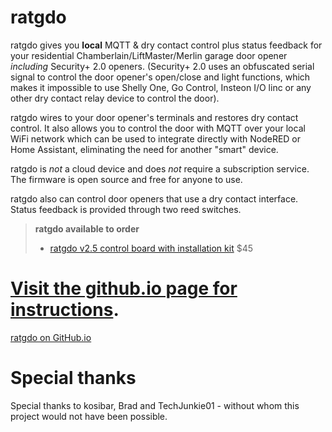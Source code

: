 # ratgdo

ratgdo gives you **local** MQTT & dry contact control plus status feedback for your residential Chamberlain/LiftMaster/Merlin garage door opener _including_ Security+ 2.0 openers. (Security+ 2.0 uses an obfuscated serial signal to control the door opener's open/close and light functions, which makes it impossible to use Shelly One, Go Control, Insteon I/O linc or any other dry contact relay device to control the door). 

ratgdo wires to your door opener's terminals and restores dry contact control. It also allows you to control the door with MQTT over your local WiFi network which can be used to integrate directly with NodeRED or Home Assistant, eliminating the need for another "smart" device.

ratgdo is *not* a cloud device and does *not* require a subscription service. The firmware is open source and free for anyone to use.

ratgdo also can control door openers that use a dry contact interface. Status feedback is provided through two reed switches.

> **ratgdo available to order**
> * [ratgdo v2.5 control board with installation kit](https://square.link/u/FKqlMSWT) $45

# [Visit the github.io page for instructions](https://paulwieland.github.io/ratgdo/).
[ratgdo on GitHub.io](https://paulwieland.github.io/ratgdo/)

# Special thanks

Special thanks to kosibar, Brad and TechJunkie01 - without whom this project would not have been possible.
